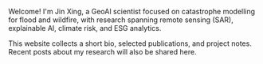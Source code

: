 

Welcome! I'm Jin Xing, a GeoAI scientist focused on catastrophe modelling for flood and wildfire, with research spanning remote sensing (SAR), explainable AI, climate risk, and ESG analytics.


This website collects a short bio, selected publications, and project notes. 
Recent posts about my research will also be shared here.
